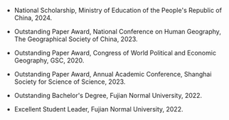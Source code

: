 - National Scholarship, Ministry of Education of the People's Republic of China, 2024.

- Outstanding Paper Award, National Conference on Human Geography, The Geographical Society of China, 2023.

- Outstanding Paper Award, Congress of World Political and Economic Geography, GSC, 2020.

- Outstanding Paper Award, Annual Academic Conference, Shanghai Society for Science of Science, 2023.

- Outstanding Bachelor's Degree, Fujian Normal University, 2022.

- Excellent Student Leader, Fujian Normal University, 2022.
